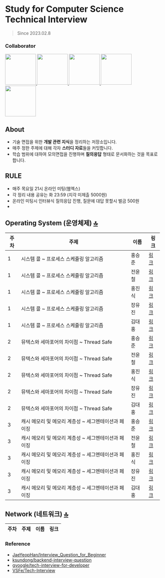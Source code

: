 # Study for Computer Science Technical Interview
> Since 2023.02.8

### Collaborator
<p>
<a href="https://github.com/SeungJun">
  <img src="https://github.com/SeungJun.png" width="100">
</a>
<a href="https://github.com/jinsikghong">
  <img src="https://github.com/jinsikhong.png" width="100">
</a>
<a href="https://github.com/yoojinjangjang">
  <img src="https://github.com/yoojinjangjang.png" width="100">
</a>
<a href="https://github.com/ycjeon0129">
  <img src="https://github.com/ycjeon0129.png" width="100">
</a>
<a href="https://github.com/1212Hong">
  <img src="https://github.com/1212Hong.png" width="100">
</a>
</p>

## About
- 기술 면접을 위한 **개발 관련 지식**을 정리하는 저장소입니다.
- 매주 정한 주제에 대해 각자 **스터디 자료**들을 커밋합니다.
- 학습 범위에 대하여 모의면접을 진행하며 **질의응답** 형태로 문서화하는 것을 목표로 합니다.

## RULE
- 매주 목요일 21시 온라인 미팅(웹엑스)
- 각 정리 내용 공유는 화 23:59 (지각 미제출 5000원)
- 온라인 미팅시 인터뷰식 질의응답 진행, 질문에 대답 못할시 벌금 500원
- 
## Operating System (운영체제) [🔝](#about)
|주차|주제|이름|링크|
|------|---|-----|------|
|1|시스템 콜 ~ 프로세스 스케쥴링 알고리즘|홍승준|[링크](https://velog.io/@seungjun/운영체제-시스템-콜System-call)|
|1|시스템 콜 ~ 프로세스 스케쥴링 알고리즘|전윤철|[링크](https://winter-date-200.notion.site/OS-Week-1-6abdd6e0c5c34eb39b59c78ca6197809)|
|1|시스템 콜 ~ 프로세스 스케쥴링 알고리즘|홍진식|[링크](https://proud-crocus-4b7.notion.site/1-OS-7795a2f6def0495fb5a59db182043dd0)|
|1|시스템 콜 ~ 프로세스 스케쥴링 알고리즘|장유진|[링크](https://www.notion.so/CS-f7e30cf5a18149f1823a5c57ef99cb2e)|
|1|시스템 콜 ~ 프로세스 스케쥴링 알고리즘|김대홍|[링크](https://shimmer-walk-afb.notion.site/ae81a5bafa694d38ab1310da2da4405f?v=cf4399ae956f48c586f295735567ffa0)|
|2|뮤텍스와 세마포어의 차이점 ~ Thread Safe |홍승준|[링크](https://velog.io/@seungjun/%EC%9A%B4%EC%98%81%EC%B2%B4%EC%A0%9C-Deadlock)|
|2|뮤텍스와 세마포어의 차이점 ~ Thread Safe |전윤철|[링크](https://winter-date-200.notion.site/OS-Week-2-871b9e784a2a4969afafa6fa1bdfee67)|
|2|뮤텍스와 세마포어의 차이점 ~ Thread Safe |홍진식|[링크](https://proud-crocus-4b7.notion.site/2-OS-cbb853020b7242ce9c2394547b0ac904)|
|2|뮤텍스와 세마포어의 차이점 ~ Thread Safe |장유진|[링크](https://www.notion.so/CS-f7e30cf5a18149f1823a5c57ef99cb2e)|
|2|뮤텍스와 세마포어의 차이점 ~ Thread Safe |김대홍|[링크](https://shimmer-walk-afb.notion.site/ae81a5bafa694d38ab1310da2da4405f?v=cf4399ae956f48c586f295735567ffa0)|
|3|캐시 메모리 및 메모리 계층성 ~ 세그멘테이션과 페이징 |홍승준|[링크](https://velog.io/@seungjun/운영체제-메모리-연속-할당)|
|3|캐시 메모리 및 메모리 계층성 ~ 세그멘테이션과 페이징 |전윤철|[링크]()|
|3|캐시 메모리 및 메모리 계층성 ~ 세그멘테이션과 페이징 |홍진식|[링크]()|
|3|캐시 메모리 및 메모리 계층성 ~ 세그멘테이션과 페이징 |장유진|[링크](https://fishy-umbra-d4b.notion.site/e63e75d8f5304df697eef896efdeb8d8?v=bbb4fa85469b4da2a41d09058fd71235)|
|3|캐시 메모리 및 메모리 계층성 ~ 세그멘테이션과 페이징 |김대홍|[링크]()|

## Network (네트워크) [🔝](#about)
|주차|주제|이름|링크|
|------|---|-----|------|



### Reference
- [JaeYeopHan/Interview_Question_for_Beginner](https://github.com/JaeYeopHan/Interview_Question_for_Beginner)
- [ksundong/backend-interview-question](https://github.com/ksundong/backend-interview-question)
- [gyoogle/tech-interview-for-developer](https://github.com/gyoogle/tech-interview-for-developer)
- [VSFe/Tech-Interview](https://github.com/VSFe/Tech-Interview)
